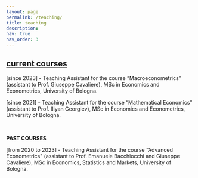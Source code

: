 ```yaml
---
layout: page
permalink: /teaching/
title: teaching
description:
nav: true
nav_order: 3
---
```


<div class="projects">
  <a id="current-course" href=".#current-course">
    <h2 class="category">current courses</h2>
  </a>
</div>

<p>[since 2023] - Teaching Assistant for the course “Macroeconometrics" (assistant to Prof. Giuseppe Cavaliere), MSc in Economics and Econometrics, University of Bologna.</p>

<p>[since 2021] - Teaching Assistant for the course “Mathematical Economics" (assistant to Prof. Iliyan Georgiev), MSc in Economics and Econometrics, University of Bologna.</p>

<br>

<b>PAST COURSES</b>

<p>[from 2020 to 2023] - Teaching Assistant for the course “Advanced Econometrics" (assistant to Prof. Emanuele Bacchiocchi and Giuseppe Cavaliere), MSc in Economics, Statistics and Markets, University of Bologna.</p>
